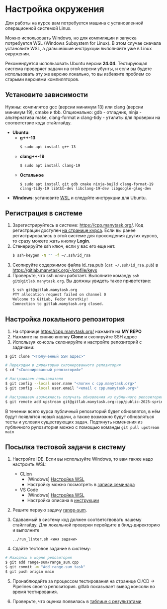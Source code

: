 # Настройка окружения

Для работы на курсе вам потребуется машина с установленной операционной системой Linux.

Можно использовать Windows, но для компиляции и запуска потребуется WSL (Windows Subsystem for Linux). В этом случае сначала установите WSL, а дальшейшие инструкции выполняйте уже в Linux окружении.

Рекомендуется использовать Ubuntu версии **24.04**. Тестирующая система проверяет задачи на этой
версии убунты, и если вы будете использовать эту же версию локально, то вы избежите
проблем со старыми версиями компиляторов.

## Установите зависимости
  Нужны: компилятор gcc (версии минимум 13) или clang (версии минимум 19), cmake и tbb.
  Опционально: gdb - отладчик, ninja - альтернатива make, clang-format и clang-tidy - утилиты для проверки на соответствие кода стайлгайду.
   * **Ubuntu**:
      - **g++-13**
         ```bash
         $ sudo apt install g++-13
         ```
      - **clang++-19**
         ```bash
         $ sudo apt install clang-19
         ```
      - **Остальное**
         ```
         $ sudo apt install git gdb cmake ninja-build clang-format-19 clang-tidy-19 libtbb-dev libclang-19-dev libgoogle-glog-dev
         ```
   * **Windows**: установите [WSL](https://learn.microsoft.com/en-us/windows/wsl/install) и следуйте инструкции для Ubuntu.

## Регистрация в системе

1. Зарегистрируйтесь в системе: https://cpp.manytask.org/. Код регистрации доступен [на странице курса](https://lk.yandexdataschool.ru/courses/2025-spring/7.1328-obuchenie-iazyku-cpp-chast-2/). Если вы ранее регистрировались в этой системе для прохождения других курсов, то сразу можете жать кнопку **Login**.
2. Сгенерируйте ssh ключ, если у вас его еще нет.
   ```bash
   $ ssh-keygen -N "" -f ~/.ssh/id_rsa
   ```
3. Скопируйте содержимое файла id_rsa.pub (`cat ~/.ssh/id_rsa.pub`) в https://gitlab.manytask.org/-/profile/keys
4. Проверьте, что ssh ключ работает. Выполните команду `ssh git@gitlab.manytask.org`. Вы должны увидеть такое приветствие:
   ```bash
   $ ssh git@gitlab.manytask.org
   PTY allocation request failed on channel 0
   Welcome to GitLab, Fedor Korotkiy!
   Connection to gitlab.manytask.org closed.
   ```

## Настройка локального репозитория
   1. На странице https://cpp.manytask.org/ нажмите на **MY REPO**
   2. Нажмите на синию кнопку **Clone** и скопируйте SSH адрес
   3. Используя консоль склонируйте и настройте репозиторий с задачами:
   ```bash
   $ git clone "<Полученный SSH адрес>"

   # Переходим в директорию склонированного репозитория
   $ cd "<Склонированный репозиторий>"

   # Настраиваем пользователя
   $ git config --local user.name "<логин с cpp.manytask.org>"
   $ git config --local user.email "<email с cpp.manytask.org>"

   # Настраиваем возможность получать обновления из публичного репозитория с задачами
   $ git remote add upstream git@gitlab.manytask.org:cpp/public-2025-spring.git
   ```

   В течении всего курса публичный репозиторий будет обновлятся, в нём будут появлятся новый задачи, а также возможно будут обновляться тесты и условия существующих задач. Подтянуть изменения из публичного рупозитория можно с помощью команды `git pull upstream main`

## Посылка тестовой задачи в систему

1. Настройте IDE. Если вы используйте Windows, то вам также надо настроить WSL:
   * CLion
      - \[Windows\] [Настройка WSL](https://www.jetbrains.com/help/clion/how-to-use-wsl-development-environment-in-clion.html)
      - Настройку можно посмотреть в [записи семинара](https://disk.yandex.ru/i/8waWBV-L-FOKOw)
   * VS Code
      - \[Windows\] [Настройка WSL](https://code.visualstudio.com/docs/cpp/config-wsl)
      - Настройка описана в [инструкции](https://docs.google.com/document/d/1K0t05Bmqb3he3gW4ORQXfkVfFouS4FRT)

2. Решите первую задачу [range-sum](../range-sum).

3. Сдаваемый в систему код должен соответствовать нашему стайлгайду. Для локальной проверки перейдите в билд-директорию и выполните
    ```(bash)
    ../run_linter.sh <имя задачи>
    ```

4. Сдайте тестовое задание в систему:
```bash
# Находясь в корне репозитория
$ git add range-sum/range_sum.cpp
$ git commit -m "Add range-sum task"
$ git push origin main
```

5. Пронаблюдайте за процессом тестирования на странице CI/CD -> Pipelines своего репозитория.
gitlab показывает вывод консоли во время тестирования.

6. Проверьте, что оценка появилась в [таблице с результатами](https://docs.google.com/spreadsheets/d/12gsqmF_fxO2XrMzP1J5V9oako1nVZi8iv4MMymu5D5E)
